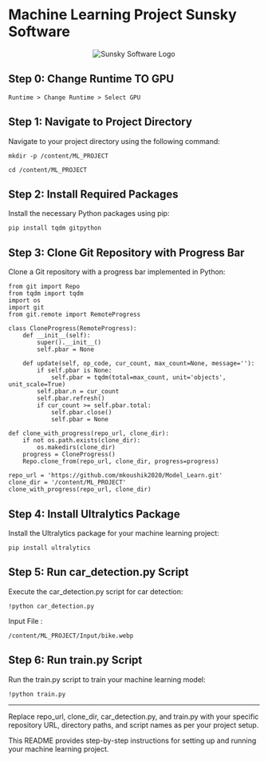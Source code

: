 # Machine Learning Project Sunsky Software

<div style="text-align:center">
  <img src="http://www.sunskysoftware.com/images/logo-default-229x43.png" alt="Sunsky Software Logo">
</div>

## Step 0: Change Runtime TO GPU
```
Runtime > Change Runtime > Select GPU
```

## Step 1: Navigate to Project Directory

Navigate to your project directory using the following command:
```
mkdir -p /content/ML_PROJECT
```

```
cd /content/ML_PROJECT
```

## Step 2: Install Required Packages

Install the necessary Python packages using pip:

```
pip install tqdm gitpython
```

## Step 3: Clone Git Repository with Progress Bar

Clone a Git repository with a progress bar implemented in Python:
```
from git import Repo
from tqdm import tqdm
import os
import git
from git.remote import RemoteProgress

class CloneProgress(RemoteProgress):
    def __init__(self):
        super().__init__()
        self.pbar = None
    
    def update(self, op_code, cur_count, max_count=None, message=''):
        if self.pbar is None:
            self.pbar = tqdm(total=max_count, unit='objects', unit_scale=True)
        self.pbar.n = cur_count
        self.pbar.refresh()
        if cur_count >= self.pbar.total:
            self.pbar.close()
            self.pbar = None
            
def clone_with_progress(repo_url, clone_dir):
    if not os.path.exists(clone_dir):
        os.makedirs(clone_dir)
    progress = CloneProgress()
    Repo.clone_from(repo_url, clone_dir, progress=progress)

repo_url = 'https://github.com/mkoushik2020/Model_Learn.git'
clone_dir = '/content/ML_PROJECT'
clone_with_progress(repo_url, clone_dir)
```

## Step 4: Install Ultralytics Package

Install the Ultralytics package for your machine learning project:
```
pip install ultralytics
```

## Step 5: Run car_detection.py Script

Execute the car_detection.py script for car detection:
```
!python car_detection.py
```

Input File :
```
/content/ML_PROJECT/Input/bike.webp
```

## Step 6: Run train.py Script

Run the train.py script to train your machine learning model:
```
!python train.py
```

---

Replace repo_url, clone_dir, car_detection.py, and train.py with your specific repository URL, directory paths, and script names as per your project setup.

This README provides step-by-step instructions for setting up and running your machine learning project.
